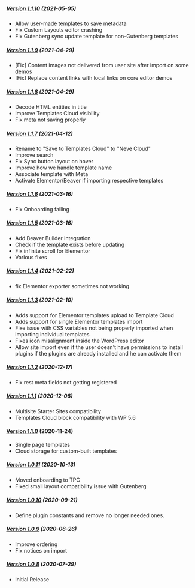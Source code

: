 ##### [Version 1.1.10](https://github.com/Codeinwp/templates-patterns-collection/compare/v1.1.9...v1.1.10) (2021-05-05)

- Allow user-made templates to save metadata
- Fix Custom Layouts editor crashing
- Fix Gutenberg sync update template for non-Gutenberg templates

##### [Version 1.1.9](https://github.com/Codeinwp/templates-patterns-collection/compare/v1.1.8...v1.1.9) (2021-04-29)

- [Fix] Content images not delivered from user site after import on some demos
- [Fix] Replace content links with local links on core editor demos

##### [Version 1.1.8](https://github.com/Codeinwp/templates-patterns-collection/compare/v1.1.7...v1.1.8) (2021-04-29)

- Decode HTML entities in title 
- Improve Templates Cloud visibility
- Fix meta not saving properly

##### [Version 1.1.7](https://github.com/Codeinwp/templates-patterns-collection/compare/v1.1.6...v1.1.7) (2021-04-12)

- Rename to "Save to Templates Cloud" to "Neve Cloud"
- Improve search
- Fix Sync button layout on hover
- Improve how we handle template name
- Associate template with Meta
- Activate Elementor/Beaver if importing respective templates

##### [Version 1.1.6](https://github.com/Codeinwp/templates-patterns-collection/compare/v1.1.5...v1.1.6) (2021-03-16)

- Fix Onboarding failing

##### [Version 1.1.5](https://github.com/Codeinwp/templates-patterns-collection/compare/v1.1.4...v1.1.5) (2021-03-16)

- Add Beaver Builder integration
- Check if the template exists before updating
- Fix infinite scroll for Elementor
- Various fixes

##### [Version 1.1.4](https://github.com/Codeinwp/templates-patterns-collection/compare/v1.1.3...v1.1.4) (2021-02-22)

- fix Elementor exporter sometimes not working

##### [Version 1.1.3](https://github.com/Codeinwp/templates-patterns-collection/compare/v1.1.2...v1.1.3) (2021-02-10)

- Adds support for Elementor templates upload to Template Cloud
- Adds support for single Elementor templates import
- Fixe issue with CSS variables not being properly imported when importing individual templates
- Fixes icon misalignment inside the WordPress editor
- Allow site import even if the user doesn't have permissions to install plugins if the plugins are already installed and he can activate them

##### [Version 1.1.2](https://github.com/Codeinwp/templates-patterns-collection/compare/v1.1.1...v1.1.2) (2020-12-17)

* Fix rest meta fields not getting registered

##### [Version 1.1.1](https://github.com/Codeinwp/templates-patterns-collection/compare/v1.1.0...v1.1.1) (2020-12-08)

- Multisite Starter Sites compatibility
- Templates Cloud block compatibility with WP 5.6

#### [Version 1.1.0](https://github.com/Codeinwp/templates-patterns-collection/compare/v1.0.11...v1.1.0) (2020-11-24)

- Single page templates
- Cloud storage for custom-built templates

##### [Version 1.0.11](https://github.com/Codeinwp/templates-patterns-collection/compare/v1.0.10...v1.0.11) (2020-10-13)

- Moved onboarding to TPC
- Fixed small layout compatibility issue with Gutenberg

##### [Version 1.0.10](https://github.com/Codeinwp/templates-patterns-collection/compare/v1.0.9...v1.0.10) (2020-09-21)

* Define plugin constants and remove no longer needed ones.

##### [Version 1.0.9](https://github.com/Codeinwp/templates-patterns-collection/compare/v1.0.8...v1.0.9) (2020-08-26)

* Improve ordering
* Fix notices on import

##### [Version 1.0.8](https://github.com/Codeinwp/templates-patterns-collection/compare/v1.0.7...v1.0.8) (2020-07-29)

* Initial Release
